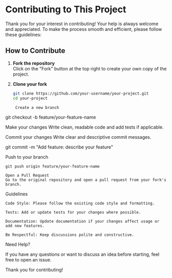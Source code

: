 # Contributing to This Project

Thank you for your interest in contributing! Your help is always welcome and appreciated. To make the process smooth and efficient, please follow these guidelines:

## How to Contribute

1. **Fork the repository**  
   Click on the "Fork" button at the top right to create your own copy of the project.

2. **Clone your fork**  
   ```bash
   git clone https://github.com/your-username/your-project.git
   cd your-project

    Create a new branch

git checkout -b feature/your-feature-name

Make your changes
Write clean, readable code and add tests if applicable.

Commit your changes
Write clear and descriptive commit messages.

git commit -m "Add feature: describe your feature"

Push to your branch

    git push origin feature/your-feature-name

    Open a Pull Request
    Go to the original repository and open a pull request from your fork's branch.

Guidelines

    Code Style: Please follow the existing code style and formatting.

    Tests: Add or update tests for your changes where possible.

    Documentation: Update documentation if your changes affect usage or add new features.

    Be Respectful: Keep discussions polite and constructive.

Need Help?

If you have any questions or want to discuss an idea before starting, feel free to open an issue.

Thank you for contributing!
